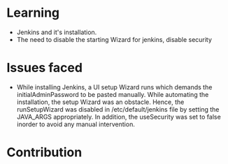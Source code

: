 
# Learning

* Jenkins and it's installation.
* The need to disable the starting Wizard for jenkins, disable security


# Issues faced

* While installing Jenkins, a UI setup Wizard runs which demands the initialAdminPassword to be pasted manually. While automating the installation, the setup Wizard was an obstacle. Hence, the runSetupWizard was disabled in /etc/default/jenkins file by setting the JAVA_ARGS appropriately. In addition, the useSecurity was set to false inorder to avoid any manual intervention.


# Contribution


